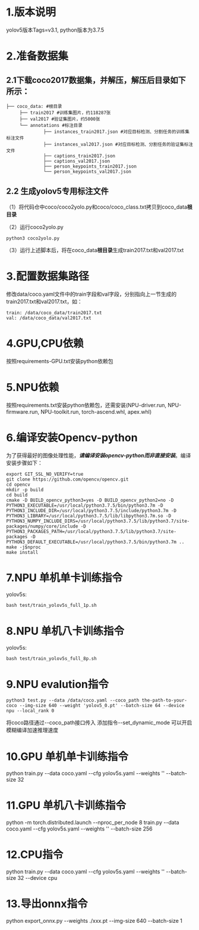 # 1.版本说明
yolov5版本Tags=v3.1, python版本为3.7.5

# 2.准备数据集

## 2.1下载coco2017数据集，并解压，解压后目录如下所示：

```
├── coco_data: #根目录
     ├── train2017 #训练集图片，约118287张
     ├── val2017 #验证集图片，约5000张
     └── annotations #标注目录
     		  ├── instances_train2017.json #对应目标检测、分割任务的训练集标注文件
     		  ├── instances_val2017.json #对应目标检测、分割任务的验证集标注文件
     		  ├── captions_train2017.json 
     		  ├── captions_val2017.json 
     		  ├── person_keypoints_train2017.json 
     		  └── person_keypoints_val2017.json
```

## 2.2 生成yolov5专用标注文件

（1）将代码仓中coco/coco2yolo.py和coco/coco_class.txt拷贝到coco_data**根目录**

（2）运行coco2yolo.py

```
python3 coco2yolo.py
```

（3）运行上述脚本后，将在coco_data**根目录**生成train2017.txt和val2017.txt

# 3.配置数据集路径

修改data/coco.yaml文件中的train字段和val字段，分别指向上一节生成的train2017.txt和val2017.txt，如：  

```
train: /data/coco_data/train2017.txt  
val: /data/coco_data/val2017.txt  
```

# 4.GPU,CPU依赖
按照requirements-GPU.txt安装python依赖包  

# 5.NPU依赖
按照requirements.txt安装python依赖包，还需安装(NPU-driver.run, NPU-firmware.run, NPU-toolkit.run, torch-ascend.whl, apex.whl)

# 6.编译安装Opencv-python

为了获得最好的图像处理性能，***请编译安装opencv-python而非直接安装***。编译安装步骤如下：

```
export GIT_SSL_NO_VERIFY=true
git clone https://github.com/opencv/opencv.git
cd opencv
mkdir -p build
cd build
cmake -D BUILD_opencv_python3=yes -D BUILD_opencv_python2=no -D PYTHON3_EXECUTABLE=/usr/local/python3.7.5/bin/python3.7m -D PYTHON3_INCLUDE_DIR=/usr/local/python3.7.5/include/python3.7m -D PYTHON3_LIBRARY=/usr/local/python3.7.5/lib/libpython3.7m.so -D PYTHON3_NUMPY_INCLUDE_DIRS=/usr/local/python3.7.5/lib/python3.7/site-packages/numpy/core/include -D PYTHON3_PACKAGES_PATH=/usr/local/python3.7.5/lib/python3.7/site-packages -D PYTHON3_DEFAULT_EXECUTABLE=/usr/local/python3.7.5/bin/python3.7m ..
make -j$nproc
make install
```

# 7.NPU 单机单卡训练指令  
yolov5s:

```
bash test/train_yolov5s_full_1p.sh  
```

# 8.NPU 单机八卡训练指令  
yolov5s:

```
bash test/train_yolov5s_full_8p.sh 
```

# 9.NPU evalution指令  

```
python3 test.py --data /data/coco.yaml --coco_path the-path-to-your-coco --img-size 640 --weight 'yolov5_0.pt' --batch-size 64 --device npu --local_rank 0
```
将coco路径通过--coco_path接口传入
添加指令--set_dynamic_mode 可以开启模糊编译加速推理速度


# 10.GPU 单机单卡训练指令  
python train.py --data coco.yaml --cfg yolov5s.yaml --weights '' --batch-size 32

# 11.GPU 单机八卡训练指令  
python -m torch.distributed.launch --nproc_per_node 8 train.py --data coco.yaml --cfg yolov5s.yaml --weights '' --batch-size 256  

# 12.CPU指令  
python train.py --data coco.yaml --cfg yolov5s.yaml --weights '' --batch-size 32 --device cpu  

# 13.导出onnx指令
python export_onnx.py --weights ./xxx.pt --img-size 640 --batch-size 1
